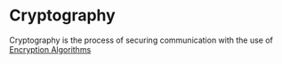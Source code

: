 # Cryptography
Cryptography is the process of securing communication with the use of [Encryption Algorithms](./CS50x_Encryption-Algorithms.md)
